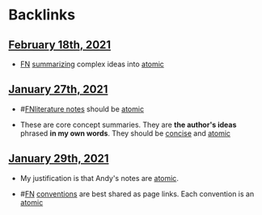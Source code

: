 
# Backlinks
## [February 18th, 2021](<February 18th, 2021.md>)
- [FN](<FN.md>) [summarizing](<summarizing.md>) complex ideas into [atomic]([atomic](<atomic.md>))

## [January 27th, 2021](<January 27th, 2021.md>)
- #[FN](<FN.md>)[literature notes](<literature notes.md>) should be [atomic](<atomic.md>)

- These are core concept summaries. They are **the author's ideas** phrased **in my own words**. They should be [concise](<concise.md>) and [atomic](<atomic.md>)

## [January 29th, 2021](<January 29th, 2021.md>)
- My justification is that Andy's notes are [atomic](<atomic.md>).

- #[FN](<FN.md>) [conventions](<conventions.md>) are best shared as page links. Each convention is an [atomic](<atomic.md>)

